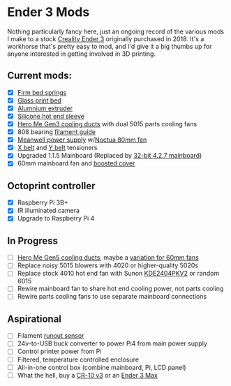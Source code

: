 # Ender 3 Mods

Nothing particularly fancy here, just an ongoing record of the various mods I make to a stock [Creality Ender 3](https://www.amazon.com/gp/product/B07BR3F9N6) originally purchased in 2018. It's a workhorse that's pretty easy to mod, and I'd give it a big thumbs up for anyone interested in getting involved in 3D printing.

## Current mods:

- [x] [Firm bed springs](https://www.amazon.com/dp/B07K9PBML5)
- [x] [Glass print bed](https://www.amazon.com/B07F16WPR5)
- [x] [Alumnium extruder](https://www.amazon.com/gp/product/B07G2ZM919)
- [x] [Silicone hot end sleeve](https://www.amazon.com/dp/B083GXQ7L8)
- [x] [Hero Me Gen3 cooling ducts](https://www.thingiverse.com/thing:3291101) with dual 5015 parts cooling fans
- [x] 808 bearing [filament guide](https://www.thingiverse.com/thing:4024617)
- [x] [Meanwell power supply](https://www.amazon.com/gp/product/B013ETVO12) w/[Noctua 80mm fan](https://www.amazon.com/gp/product/B00KF7T9MI)
- [x] [X belt](https://www.thingiverse.com/thing:3270228) and [Y belt](https://www.thingiverse.com/thing:3264177) tensioners
- [x] Upgraded 1.1.5 Mainboard (Replaced by [32-bit 4.2.7 mainboard](https://creality3d.shop/products/creality3d-upgrade-silent-4-2-7-1-1-5-mainboard-for-ender-3-ender-3-pro-ender-5-3d-printer?variant=36836286038166))
- [x] 60mm mainboard fan and [boosted cover](https://www.thingiverse.com/thing:4478891)

## Octoprint controller
- [x] Raspberry Pi 3B+
- [x] IR illuminated camera
- [x] Upgrade to Raspberry Pi 4

## In Progress
- [ ] [Hero Me Gen5 cooling ducts](https://www.thingiverse.com/thing:4460970), maybe a [variation for 60mm fans](https://www.thingiverse.com/thing:3489740)
- [ ] Replace noisy 5015 blowers with 4020 or higher-quality 5020s
- [ ] Replace stock 4010 hot end fan with Sunon [KDE2404PKV2](https://media.digikey.com/pdf/Data%20Sheets/Sunon%20PDFs/MagLev_Motor_Fan.pdf) or random 6015
- [ ] Rewire mainboard fan to share hot end cooling power, not parts cooling
- [ ] Rewire parts cooling fans to use separate mainboard connections

## Aspirational
- [ ] Filament [runout sensor](https://www.thingiverse.com/thing:3357097)
- [ ] 24v-to-USB buck converter to power Pi4 from main power supply
- [ ] Control printer power from Pi
- [ ] Filtered, temperature controlled enclosure
- [ ] All-in-one control box (combine mainboard, Pi, LCD panel)
- [ ] What the hell, buy a [CR-10 v3](https://www.creality3dofficial.com/products/creality-cr-10-v3-3d-printer-with-genuine-e3d-direct-drive-extruder-2020-latest-version) or an [Ender 3 Max](https://www.creality3dofficial.com/products/ender-3-max-3d-printer)
